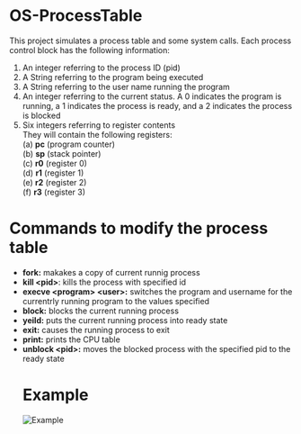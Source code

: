 # OS-ProcessTable
This project simulates a process table and some system calls. 
Each process control block has the following information:
<ol>
<li> An integer referring to the process ID (pid)</li>
<li> A String referring to the program being executed</li>
<li> A String referring to the user name running the program</li>
<li> An integer referring to the current status. A 0 indicates the program is running, a 1 indicates the process
is ready, and a 2 indicates the process is blocked</li>

<li>Six integers referring to register contents</li> 
 They will contain the following registers:</br>
(a) <b>pc</b> (program counter)</br>
(b) <b>sp</b> (stack pointer)</br>
(c) <b>r0</b> (register 0)</br>
(d) <b>r1</b> (register 1)</br>
(e) <b>r2</b> (register 2)</br>
(f) <b>r3</b> (register 3)
</ol>

# Commands to modify the process table 
<ul>
<li><b>fork:</b> makakes a copy of current runnig process </li>
<li><b>kill &#60pid></b>: kills the process with specified id </li>
<li><b>execve &#60;program&gt; &#60user>:</b> switches the program and username for the 
currentrly running program to the values specified </li>
<li><b>block:</b> blocks the current running process</li>
<li><b>yeild:</b> puts the current running process into ready state</li>
<li><b>exit:</b> causes the running process to exit</li>
<li><b>print:</b> prints the CPU table</li>
<li><b>unblock &#60pid>:</b> moves the blocked process with the specified pid to the ready 
state</li>

# Example 
<a>
<img src="https://user-images.githubusercontent.com/10952643/32428742-3364dbd2-c27c-11e7-843a-22b71e57b65d.png" alt="Example">
</a>

